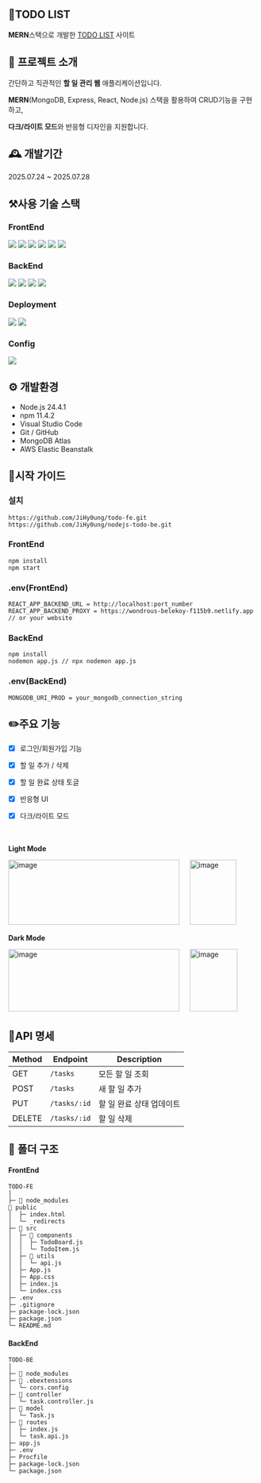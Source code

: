 ## **📍TODO LIST**
**MERN**스택으로 개발한 [TODO LIST](https://wondrous-belekoy-f115b9.netlify.app/)    사이트

## **📝 프로젝트 소개**
간단하고 직관적인 **할 일 관리 웹** 애플리케이션입니다.

**MERN**(MongoDB, Express, React, Node.js) 스택을 활용하여 CRUD기능을 구현하고,

**다크/라이트 모드**와 반응형 디자인을 지원합니다.

## **🕰️ 개발기간**
2025.07.24 ~ 2025.07.28

## **⚒️사용 기술 스택**
### FrontEnd
<img src="https://img.shields.io/badge/javascript-F7DF1E?style=for-the-badge&logo=javascript&logoColor=black"> <img src="https://img.shields.io/badge/React-61DAFB?style=for-the-badge&logo=React&logoColor=black"> <img src="https://img.shields.io/badge/bootstrap-7952B3?style=for-the-badge&logo=bootstrap&logoColor=white"> <img src="https://img.shields.io/badge/axios-5A29E4?style=for-the-badge&logo=axios&logoColor=white"> <img src="https://img.shields.io/badge/React Router-CA4245?style=for-the-badge&logo=reactrouter&logoColor=white"> <img src="https://img.shields.io/badge/zustand-413c36?style=for-the-badge&logo=zustand&logoColor=white">

### BackEnd
<img src="https://img.shields.io/badge/Node.js-5FA04E?style=for-the-badge&logo=Node.js&logoColor=white"> <img src="https://img.shields.io/badge/Express-000000?style=for-the-badge&logo=express&logoColor=white"> <img src="https://img.shields.io/badge/MongoDB-47A248?style=for-the-badge&logo=MongoDB&logoColor=white"> <img src="https://img.shields.io/badge/Mongoose-880000?style=for-the-badge&logo=Mongoose&logoColor=white">

### Deployment
<img src="https://img.shields.io/badge/netlify-00C7B7?style=for-the-badge&logo=netlify&logoColor=white"> <img src="https://img.shields.io/badge/Amazon%20AWS-232F3E?style=for-the-badge&logo=Amazon%20AWS&logoColor=white">

### Config
<img src="https://img.shields.io/badge/npm-CB3837?style=for-the-badge&logo=npm&logoColor=white"> 


## **⚙️ 개발환경**
* Node.js 24.4.1
* npm 11.4.2
* Visual Studio Code
* Git / GitHub
* MongoDB Atlas
* AWS Elastic Beanstalk

## **📔시작 가이드**
### **설치**
```
https://github.com/JiHy0ung/todo-fe.git
https://github.com/JiHy0ung/nodejs-todo-be.git
```

### **FrontEnd**
```
npm install
npm start
```

### **.env(FrontEnd)**
```
REACT_APP_BACKEND_URL = http://localhost:port_number
REACT_APP_BACKEND_PROXY = https://wondrous-belekoy-f115b9.netlify.app // or your website
```

### **BackEnd**
```
npm install
nodemon app.js // npx nodemon app.js
```

### **.env(BackEnd)**
```
MONGODB_URI_PROD = your_mongodb_connection_string
```


## **✏️주요 기능**

- [x] 로그인/회원가입 기능

- [x] 할 일 추가 / 삭제

- [x] 할 일 완료 상태 토글

- [x] 반응형 UI

- [x] 다크/라이트 모드 

ㅤ

**Light Mode**

<img width="345" height="131" alt="image" src="https://github.com/user-attachments/assets/fc998c25-eaf2-4256-8487-dde39135d52f" /> ㅤ <img width="94" height="131" alt="image" src="https://github.com/user-attachments/assets/83130c93-74a9-4df7-8155-8a1b238ff9ed" />




**Dark Mode**

<img width="345" height="126" alt="image" src="https://github.com/user-attachments/assets/1f59d773-2aec-444e-8813-d3ccdd848cac" /> ㅤ <img width="96" height="126" alt="image" src="https://github.com/user-attachments/assets/927f757f-f790-4fea-b0c2-ee824050758c" />


## **🧾API 명세**
| Method | Endpoint | Description |
|--------|----------|-------------|
| GET    | `/tasks` | 모든 할 일 조회 |
| POST   | `/tasks` | 새 할 일 추가 |
| PUT    | `/tasks/:id` | 할 일 완료 상태 업데이트 |
| DELETE | `/tasks/:id` | 할 일 삭제 |


## **📂 폴더 구조**
#### FrontEnd
```
TODO-FE
│ 
├─ 📁 node_modules
📁 public
│  ├─ index.html
│  └─ _redirects
├─ 📁 src
│  ├─ 📁 components
│  │  ├─ TodoBoard.js
│  │  └─ TodoItem.js
│  ├─ 📁 utils
│  │  └─ api.js
│  ├─ App.js
│  ├─ App.css
│  ├─ index.js
│  └─ index.css
├─ .env
├─ .gitignore
├─ package-lock.json
├─ package.json
└─ README.md
```

#### BackEnd
```
TODO-BE
│ 
├─ 📂 node_modules
├─ 📂 .ebextensions
│  └─ cors.config
├─ 📂 controller
│  └─ task.controller.js
├─ 📂 model
│  └─ Task.js
├─ 📂 routes
│  ├─ index.js
│  └─ task.api.js
├─ app.js
├─ .env
├─ Procfile
├─ package-lock.json
└─ package.json
```
